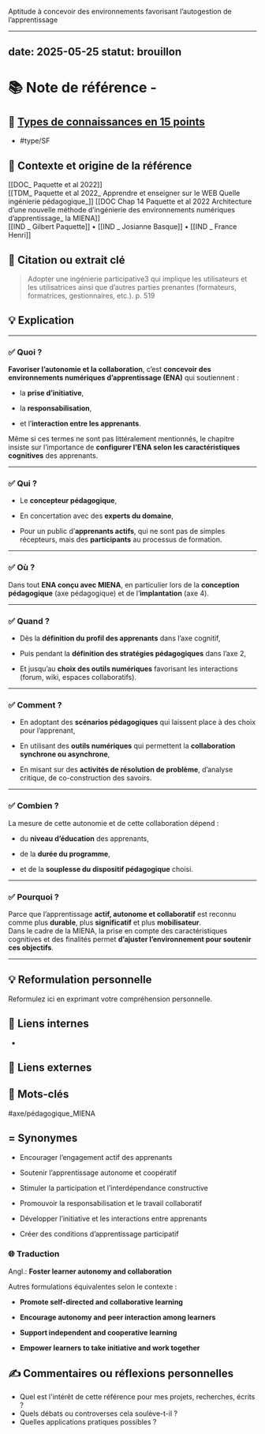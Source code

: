Aptitude à concevoir des environnements favorisant l’autogestion de l’apprentissage

---
date: 2025-05-25
statut: brouillon
---
# 📚 Note de référence - 

## 🔖 [Types de connaissances en 15 points](app://obsidian.md/Types%20de%20connaissances%20en%2015%20points)

- #type/SF 

## 🎯 Contexte et origine de la référence

[[DOC_ Paquette et al 2022]]  
[[TDM_ Paquette et al 2022_ Apprendre et enseigner sur le WEB Quelle ingénierie pédagogique_]] 
[[DOC Chap 14 Paquette et al 2022 Architecture d’une nouvelle méthode d’ingénierie des environnements numériques d’apprentissage_  la MIENA]]  
[[IND _ Gilbert Paquette]] • [[IND _ Josianne Basque]] • [[IND _ France Henri]]

## 📝 Citation ou extrait clé

> Adopter une ingénierie participative3 qui implique les utilisateurs et les utilisatrices ainsi que d’autres parties prenantes (formateurs, formatrices, gestionnaires, etc.).
> p. 519

## 💡 Explication 

---

### ✅ **Quoi ?**

**Favoriser l’autonomie et la collaboration**, c’est **concevoir des environnements numériques d’apprentissage (ENA)** qui soutiennent :

- la **prise d’initiative**,
    
- la **responsabilisation**,
    
- et l’**interaction entre les apprenants**.
    

Même si ces termes ne sont pas littéralement mentionnés, le chapitre insiste sur l’importance de **configurer l’ENA selon les caractéristiques cognitives** des apprenants.

---

### ✅ **Qui ?**

- Le **concepteur pédagogique**,
    
- En concertation avec des **experts du domaine**,
    
- Pour un public d’**apprenants actifs**, qui ne sont pas de simples récepteurs, mais des **participants** au processus de formation.
    

---

### ✅ **Où ?**

Dans tout **ENA conçu avec MIENA**, en particulier lors de la **conception pédagogique** (axe pédagogique) et de l’**implantation** (axe 4).

---

### ✅ **Quand ?**

- Dès la **définition du profil des apprenants** dans l’axe cognitif,
    
- Puis pendant la **définition des stratégies pédagogiques** dans l’axe 2,
    
- Et jusqu’au **choix des outils numériques** favorisant les interactions (forum, wiki, espaces collaboratifs).
    

---

### ✅ **Comment ?**

- En adoptant des **scénarios pédagogiques** qui laissent place à des choix pour l’apprenant,
    
- En utilisant des **outils numériques** qui permettent la **collaboration synchrone ou asynchrone**,
    
- En misant sur des **activités de résolution de problème**, d’analyse critique, de co-construction des savoirs.
    

---

### ✅ **Combien ?**

La mesure de cette autonomie et de cette collaboration dépend :

- du **niveau d’éducation** des apprenants,
    
- de la **durée du programme**,
    
- et de la **souplesse du dispositif pédagogique** choisi.
    

---

### ✅ **Pourquoi ?**

Parce que l’apprentissage **actif, autonome et collaboratif** est reconnu comme plus **durable**, plus **significatif** et plus **mobilisateur**.  
Dans le cadre de la MIENA, la prise en compte des caractéristiques cognitives et des finalités permet **d’ajuster l’environnement pour soutenir ces objectifs**.

---
## 💡 Reformulation personnelle

Reformulez ici en exprimant votre compréhension personnelle.


## 🔗 Liens internes
-

## 🔗 Liens externes


## 🎁 Mots-clés

#axe/pédagogique_MIENA 
## = Synonymes

- Encourager l’engagement actif des apprenants
    
- Soutenir l’apprentissage autonome et coopératif
    
- Stimuler la participation et l’interdépendance constructive
    
- Promouvoir la responsabilisation et le travail collaboratif
    
- Développer l’initiative et les interactions entre apprenants
    
- Créer des conditions d’apprentissage participatif

  
### 🌐 Traduction

Angl.:
**Foster learner autonomy and collaboration**

Autres formulations équivalentes selon le contexte :

- **Promote self-directed and collaborative learning**
    
- **Encourage autonomy and peer interaction among learners**
    
- **Support independent and cooperative learning**
    
- **Empower learners to take initiative and work together**

## ✍️ Commentaires ou réflexions personnelles
- Quel est l'intérêt de cette référence pour mes projets, recherches, écrits ?
- Quels débats ou controverses cela soulève-t-il ?
- Quelles applications pratiques possibles ?

